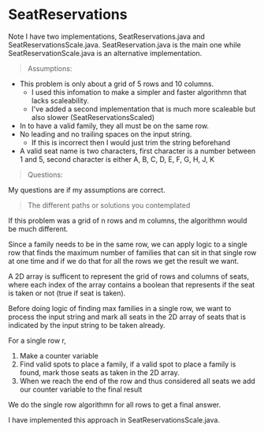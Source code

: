 # SeatReservations

Note I have two implementations, SeatReservations.java and
SeatReservationsScale.java. SeatReservation.java is the main one
while SeatReservationScale.java is an alternative implementation.

> Assumptions:
  - This problem is only about a grid of 5 rows and 10 columns.
    - I used this infomation to make a simpler and faster algorithmn
      that lacks scaleability.
    - I've added a second implementation that is much more scaleable but
      also slower (SeatReservationsScaled)
  - In to have a valid family, they all must be on the same row.
  - No leading and no trailing spaces on the input string.
    - If this is incorrect then I would just trim the string beforehand
  - A valid seat name is two characters, first character is a number between
    1 and 5, second character is either A, B, C, D, E, F, G, H, J, K

> Questions:

My questions are if my assumptions are correct.

> The different paths or solutions you contemplated

If this problem was a grid of n rows and m columns, the algorithmn
would be much different.

Since a family needs to be in the same row, we can apply logic to
a single row that finds the maximum number of families that can
sit in that single row at one time and if we do that for all the rows
we get the result we want.

A 2D array is sufficent to represent the grid of rows and columns of seats,
where each index of the array contains a boolean that represents if the
seat is taken or not (true if seat is taken).

Before doing logic of finding max families in a single row, we want to
process the input string and mark all seats in the 2D array of seats
that is indicated by the input string to be taken already.

For a single row r,
  1. Make a counter variable
  2. Find valid spots to place a family, if a valid spot to place a family
     is found, mark those seats as taken in the 2D array.
  3. When we reach the end of the row and thus considered all seats
     we add our counter variable to the final result

We do the single row algorithmn for all rows to get a final answer.

I have implemented this approach in SeatReservationsScale.java.
